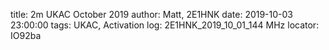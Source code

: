 title: 2m UKAC October 2019
author: Matt, 2E1HNK
date: 2019-10-03 23:00:00
tags: UKAC, Activation
log: 2E1HNK_2019_10_01_144 MHz
locator: IO92ba
